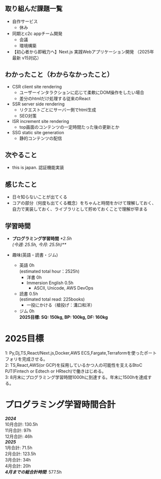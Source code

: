 ## 取り組んだ課題一覧
- 自作サービス
  - 休み
- 同期とc2c appチーム開発
  - 会議
  - 環境構築
- 【初心者から即戦力へ】Next.js 実践Webアプリケーション開発 （2025年最新 v15対応）

## わかったこと（わからなかったこと）
- CSR client site rendering
  - ユーザーインタラクションに応じて柔軟にDOM操作をしたい場合
  - 差分のhtmlだけ処理する従来のReact
- SSR server side rendering
  - リクエストごとにサーバー側でhtml生成
  - SEO対策
- ISR increment site rendering
  - top画面のコンテンツの一定時間たった後の更新とか
- SSG static site generation
  - 静的コンテンツの配信

## 次やること
- this is japan. 認証機能実装

## 感じたこと
- 日々知らないことが出てくる
- コアの部分（何度も出てくる概念）をちゃんと時間をかけて理解しておく、自力で実装しておく、ライブラリとして貯めておくことで理解が早まる

## 学習時間
- **プログラミング学習時間**
_*2.5h<br>
(今週: 25.5h, 今月: 25.5h)**_

- 趣味(英語・読書・ジム)
  - 英語 0h<br>(estimated total hour：2525h)
    - 洋書 0h
    - Immersion English 0.5h
      - ASCII, Unicode, AWS DevOps
  - 読書 0.5h<br>(estimated total read: 225books)
    - 一投にかける（槍投げ：溝口和洋）
  - ジム 0h<br>**2025目標: SQ: 150kg, BP: 100kg, DF: 160kg**

# 2025目標
1: Py,Dj,TS,React/Next.js,Docker,AWS ECS,Fargate,Terraformを使ったポートフォリを完成させる。<br>
2: TS,React,AWS(or GCP)を採用しているかつ人の可能性を支えるBtoC PJT(Fintech or Edtech or HRtech)で働きはじめる。<br>
3: 8月末にプログラミング学習時間1000hに到達する。年末に1500hを達成する。<br>

# プログラミング学習時間合計
_**2024**_<br>
10月合計: 130.5h<br>
11月合計: 97h<br>
12月合計: 46h<br>
_**2025**_<br>
1月合計: 71.5h<br>
2月合計: 123.5h <br>
3月合計: 34h <br>
4月合計: 20h <br>
_**4月までの総合計時間**_: 577.5h
